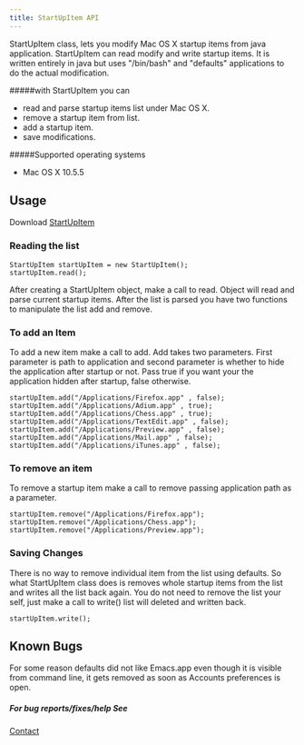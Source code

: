 ```yaml
---
title: StartUpItem API
---
```


StartUpItem class, lets you modify Mac OS X startup items from java
application. StartUpItem can read modify and write startup items. It is
written entirely in java but uses "/bin/bash" and "defaults"
applications to do the actual modification.

#####with StartUpItem you can
 - read and parse startup items list under Mac OS X.
 - remove a startup item from list.
 - add a startup item.
 - save modifications.

#####Supported operating systems
 - Mac OS X 10.5.5

## Usage

Download [StartUpItem](http://gist.github.com/190989)

### Reading the list

	StartUpItem startUpItem = new StartUpItem();
	startUpItem.read();


After creating a StartUpItem object, make a call to read. Object will
read and parse current startup items. After the list is parsed you have
two functions to manipulate the list add and remove.

### To add an Item

To add a new item make a call to add. Add takes two parameters. First
parameter is path to application and second parameter is whether to hide
the application after startup or not. Pass true if you want your
the application hidden after startup, false otherwise.


 	startUpItem.add("/Applications/Firefox.app" , false);
 	startUpItem.add("/Applications/Adium.app" , true);
	startUpItem.add("/Applications/Chess.app" , true);
	startUpItem.add("/Applications/TextEdit.app" , false);
	startUpItem.add("/Applications/Preview.app" , false);
	startUpItem.add("/Applications/Mail.app" , false);
	startUpItem.add("/Applications/iTunes.app" , false);


### To remove an item

To remove a startup item make a call to remove passing application path
as a parameter.

	startUpItem.remove("/Applications/Firefox.app");
 	startUpItem.remove("/Applications/Chess.app");
	startUpItem.remove("/Applications/Preview.app");

### Saving Changes

There is no way to remove individual item from the list using
defaults. So what StartUpItem class does is removes whole startup items
from the list and writes all the list back again. You do not need to
remove the list your self, just make a call to write() list will deleted
and written back.


 	startUpItem.write();


## Known Bugs

For some reason defaults did not like Emacs.app even though it is
visible from command line, it gets removed as soon as Accounts
preferences is open.

##### For bug reports/fixes/help See

[Contact](/contact.markdown)
